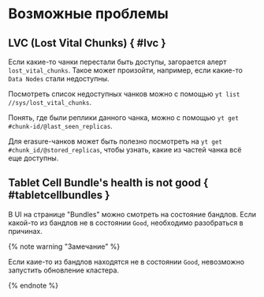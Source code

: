 # Возможные проблемы

## LVC (Lost Vital Chunks) { #lvc }

Если какие-то чанки перестали быть доступы, загорается алерт `lost_vital_chunks`. Такое может произойти, например, если какие-то `Data Nodes` стали недоступны.

Посмотреть список недоступных чанков можно с помощью `yt list //sys/lost_vital_chunks`.

Понять, где были реплики данного чанка, можно с помощью `yt get #chunk-id/@last_seen_replicas`.

Для erasure-чанков может быть полезно посмотреть на `yt get #chunk_id/@stored_replicas`, чтобы узнать, какие из частей чанка всё еще доступны.

## Tablet Cell Bundle's health is not good { #tabletcellbundles }

В UI на странице "Bundles" можно смотреть на состояние бандлов. Если какой-то из бандлов не в состоянии `Good`, необходимо разобраться в причинах.

{% note warning "Замечание" %}

Если каие-то из бандлов находятся не в состоянии `Good`, невозможно запустить обновление кластера.

{% endnote %}

